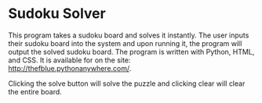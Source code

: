 # Sudoku Solver

This program takes a sudoku board and solves it instantly. The user inputs their sudoku board into the system and upon running it, the program will output the solved sudoku board. The program is written with Python, HTML, and CSS. It is available for on the site: http://thefblue.pythonanywhere.com/. 

Clicking the solve button will solve the puzzle and clicking clear will clear the entire board.
